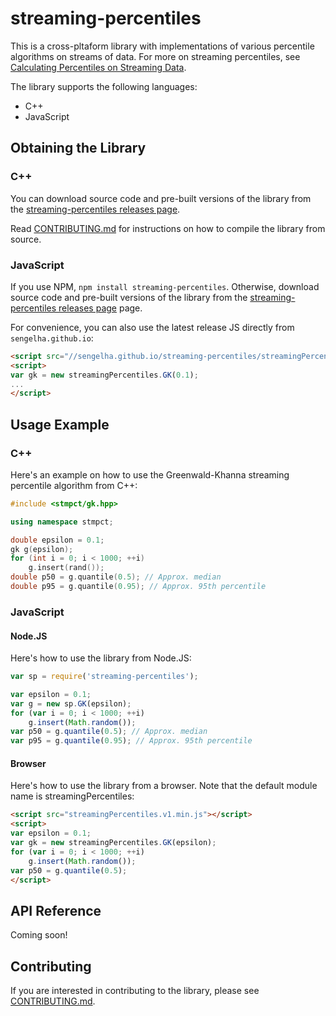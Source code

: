 # streaming-percentiles

This is a cross-pltaform library with implementations of various
percentile algorithms on streams of data.  For more on streaming
percentiles, see [Calculating Percentiles on Streaming
Data](//stevenengelhardt.com/post-series/calculating-percentiles-on-streaming-data-2018/).

The library supports the following languages:
- C++
- JavaScript

## Obtaining the Library

### C++

You can download source code and pre-built versions of the library from
the [streaming-percentiles releases
page](//github.com/sengelha/streaming-percentiles-cpp/releases/latest).

Read
[CONTRIBUTING.md](//github.com/sengelha/streaming-percentiles-cpp/blob/HEAD/CONTRIBUTING.md)
for instructions on how to compile the library from source.

### JavaScript
If you use NPM, `npm install streaming-percentiles`. Otherwise, download
source code and pre-built versions of the library from the
[streaming-percentiles releases page](//github.com/sengelha/streaming-percentiles-cpp/releases/latest)
page.

For convenience, you can also use the latest release JS directly
from `sengelha.github.io`:

```html
<script src="//sengelha.github.io/streaming-percentiles/streamingPercentiles.v1.min.js"></script>
<script>
var gk = new streamingPercentiles.GK(0.1);
...
</script>
```

## Usage Example

### C++

Here's an example on how to use the Greenwald-Khanna streaming
percentile algorithm from C++:

```cpp
#include <stmpct/gk.hpp>

using namespace stmpct;

double epsilon = 0.1;
gk g(epsilon);
for (int i = 0; i < 1000; ++i)
    g.insert(rand());
double p50 = g.quantile(0.5); // Approx. median
double p95 = g.quantile(0.95); // Approx. 95th percentile
```

### JavaScript

#### Node.JS

Here's how to use the library from Node.JS:
```javascript
var sp = require('streaming-percentiles');

var epsilon = 0.1;
var g = new sp.GK(epsilon);
for (var i = 0; i < 1000; ++i)
    g.insert(Math.random());
var p50 = g.quantile(0.5); // Approx. median
var p95 = g.quantile(0.95); // Approx. 95th percentile
```

#### Browser

Here's how to use the library from a browser.  Note that the
default module name is streamingPercentiles:
```html
<script src="streamingPercentiles.v1.min.js"></script>
<script>
var epsilon = 0.1;
var gk = new streamingPercentiles.GK(epsilon);
for (var i = 0; i < 1000; ++i)
    g.insert(Math.random());
var p50 = g.quantile(0.5);
</script>
```

## API Reference

Coming soon!

## Contributing

If you are interested in contributing to the library, please see
[CONTRIBUTING.md](CONTRIBUTING.md).
